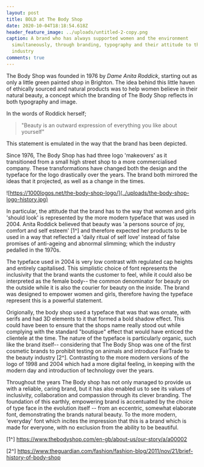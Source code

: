 ```yaml
---
layout: post
title: BOLD at The Body Shop
date: 2020-10-04T18:18:54.618Z
header_feature_image: ../uploads/untitled-2-copy.png
caption: A brand who has always supported women and the environment
  simultaneously, through branding, typography and their attitude to the beauty
  industry
comments: true
---
```

The Body Shop was founded in 1976 by *Dame Anita Roddick*, starting out as only a little green painted shop in Brighton. The idea behind this little haven of ethically sourced and natural products was to help women believe in their natural beauty, a concept which the branding of The Body Shop reflects in both typography and image.

In the words of Roddick herself; 

> "Beauty is an outward expression of everything you like about yourself" 

This statement is emulated in the way that the brand has been depicted. 

Since 1976, The Body Shop has had three logo 'makeovers' as it transitioned from a small high street shop to a more commercialised company. These transformations have changed both the design and the typeface for the logo drastically over the years. The brand both mirrored the ideas that it projected, as well as a change in the times. 

![https://1000logos.net/the-body-shop-logo/](../uploads/the-body-shop-logo-history.jpg)

In particular, the attitude that the brand has to the way that women and girls 'should look' is represented by the more modern typeface that was used in 2004. Anita Roddick believed that beauty was 'a persons source of joy, comfort and self esteem' \[1^] and therefore expected her products to be used in a way that reflected a 'daily ritual of self love' instead of false promises of anti-ageing and abnormal slimming; which the industry pedalled in the 1970s. 

The typeface used in 2004 is very low contrast with regulated cap heights and entirely capitalised. This simplistic choice of font represents the inclusivity that the brand wants the customer to feel, while it could also be interpreted as the female body-- the common denominator for beauty on the outside while it is also the courier for beauty on the inside. The brand was designed to empower women and girls, therefore having the typeface represent this is a powerful statement. 

Origionally, the body shop used a typeface that was that was ornate, with serifs and had 3D elements to it that formed a bold shadow effect. This could have been to ensure that the shops name really stood out while complying with the standard "boutique" effect that would have enticed the clientele at the time. The nature of the typeface is particularly organic, such like the brand itself-- considering that The Body Shop was one of the first cosmetic brands to prohibit testing on animals and introduce FairTrade to the beauty industry \[2^]. Contrasting to the more modern versions of the logo of 1998 and 2004 which had a more digital feeling, in keeping with the modern day and introduction of technology over the years. 

Throughout the years The Body shop has not only managed to provide us with a reliable, caring brand, but it has also enabled us to see its values of inclusivity, collaboration and compassion through its clever branding. The foundation of this earthly, empowering brand is accentuated by the choice of type face in the evolution itself -- from an eccentric, somewhat elaborate font, demonstrating the brands natural beauty. To the more modern, 'everyday' font which incites the impression that this is a brand which is made for everyone, with no exclusion from the ability to be beautiful. 

\[1^] https://www.thebodyshop.com/en-gb/about-us/our-story/a/a00002

\[2^] <https://www.theguardian.com/fashion/fashion-blog/2011/nov/21/brief-history-of-body-shop>